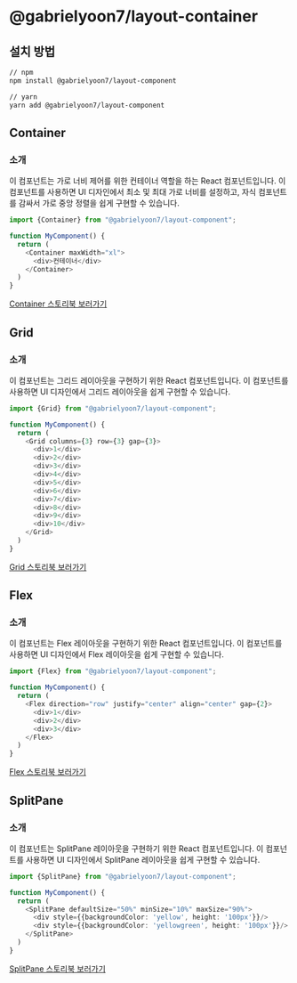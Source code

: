 # @gabrielyoon7/layout-container

## 설치 방법

```bash
// npm
npm install @gabrielyoon7/layout-component

// yarn
yarn add @gabrielyoon7/layout-component
```

## Container

### 소개

이 컴포넌트는 가로 너비 제어를 위한 컨테이너 역할을 하는 React 컴포넌트입니다. 이 컴포넌트를 사용하면 UI 디자인에서 최소 및 최대 가로 너비를 설정하고, 자식 컴포넌트를 감싸서 가로 중앙 정렬을 쉽게 구현할
수 있습니다.

```typescript jsx
import {Container} from "@gabrielyoon7/layout-component";

function MyComponent() {
  return (
    <Container maxWidth="xl">
      <div>컨테이너</div>
    </Container>
  )
}

```

[Container 스토리북 보러가기](https://65068c38c8cef469d3e5e634-phagjgbeng.chromatic.com/?path=/docs/components-container--docs)

## Grid

### 소개

이 컴포넌트는 그리드 레이아웃을 구현하기 위한 React 컴포넌트입니다. 이 컴포넌트를 사용하면 UI 디자인에서 그리드 레이아웃을 쉽게 구현할 수 있습니다.

```typescript jsx
import {Grid} from "@gabrielyoon7/layout-component";

function MyComponent() {
  return (
    <Grid columns={3} row={3} gap={3}>
      <div>1</div>
      <div>2</div>
      <div>3</div>
      <div>4</div>
      <div>5</div>
      <div>6</div>
      <div>7</div>
      <div>8</div>
      <div>9</div>
      <div>10</div>
    </Grid>
  )
}

```

[Grid 스토리북 보러가기](https://65068c38c8cef469d3e5e634-phagjgbeng.chromatic.com/?path=/docs/components-grid--docs)

## Flex

### 소개

이 컴포넌트는 Flex 레이아웃을 구현하기 위한 React 컴포넌트입니다. 이 컴포넌트를 사용하면 UI 디자인에서 Flex 레이아웃을 쉽게 구현할 수 있습니다.

```typescript jsx
import {Flex} from "@gabrielyoon7/layout-component";

function MyComponent() {
  return (
    <Flex direction="row" justify="center" align="center" gap={2}>
      <div>1</div>
      <div>2</div>
      <div>3</div>
    </Flex>
  )
}

```

[Flex 스토리북 보러가기](https://65068c38c8cef469d3e5e634-phagjgbeng.chromatic.com/?path=/docs/components-flex--docs)

## SplitPane

### 소개

이 컴포넌트는 SplitPane 레이아웃을 구현하기 위한 React 컴포넌트입니다. 이 컴포넌트를 사용하면 UI 디자인에서 SplitPane 레이아웃을 쉽게 구현할 수 있습니다.

```typescript jsx
import {SplitPane} from "@gabrielyoon7/layout-component";

function MyComponent() {
  return (
    <SplitPane defaultSize="50%" minSize="10%" maxSize="90%">
      <div style={{backgroundColor: 'yellow', height: '100px'}}/>
      <div style={{backgroundColor: 'yellowgreen', height: '100px'}}/>
    </SplitPane>
  )
}

```

[SplitPane 스토리북 보러가기](https://65068c38c8cef469d3e5e634-phagjgbeng.chromatic.com/?path=/docs/components-splitpane--docs)
